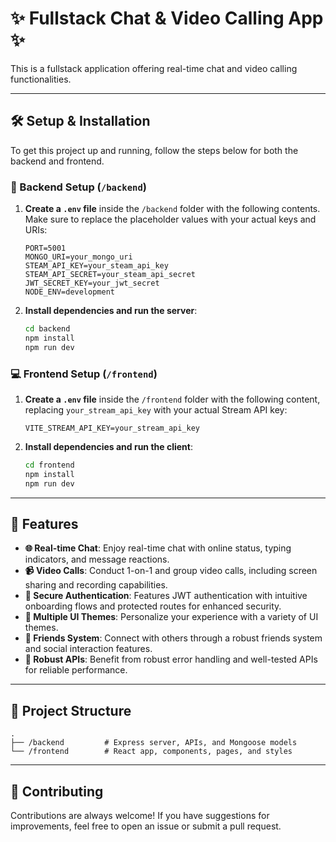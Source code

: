 # ✨ Fullstack Chat & Video Calling App ✨

This is a fullstack application offering real-time chat and video calling functionalities.

---

## 🛠️ Setup & Installation

To get this project up and running, follow the steps below for both the backend and frontend.

### 🔧 Backend Setup (`/backend`)

1.  **Create a `.env` file** inside the `/backend` folder with the following contents. Make sure to replace the placeholder values with your actual keys and URIs:

    ```
    PORT=5001
    MONGO_URI=your_mongo_uri
    STEAM_API_KEY=your_steam_api_key
    STEAM_API_SECRET=your_steam_api_secret
    JWT_SECRET_KEY=your_jwt_secret
    NODE_ENV=development
    ```

2.  **Install dependencies and run the server**:

    ```bash
    cd backend
    npm install
    npm run dev
    ```

### 💻 Frontend Setup (`/frontend`)

1.  **Create a `.env` file** inside the `/frontend` folder with the following content, replacing `your_stream_api_key` with your actual Stream API key:

    ```
    VITE_STREAM_API_KEY=your_stream_api_key
    ```

2.  **Install dependencies and run the client**:

    ```bash
    cd frontend
    npm install
    npm run dev
    ```

---

## 🎥 Features

* **🌐 Real-time Chat**: Enjoy real-time chat with online status, typing indicators, and message reactions.
* **📹 Video Calls**: Conduct 1-on-1 and group video calls, including screen sharing and recording capabilities.
* **🔐 Secure Authentication**: Features JWT authentication with intuitive onboarding flows and protected routes for enhanced security.
* **🎨 Multiple UI Themes**: Personalize your experience with a variety of UI themes.
* **👥 Friends System**: Connect with others through a robust friends system and social interaction features.
* **🚨 Robust APIs**: Benefit from robust error handling and well-tested APIs for reliable performance.

---

## 📂 Project Structure
```
.
├── /backend         # Express server, APIs, and Mongoose models
└── /frontend        # React app, components, pages, and styles
```
---

## 🤝 Contributing

Contributions are always welcome! If you have suggestions for improvements, feel free to open an issue or submit a pull request.